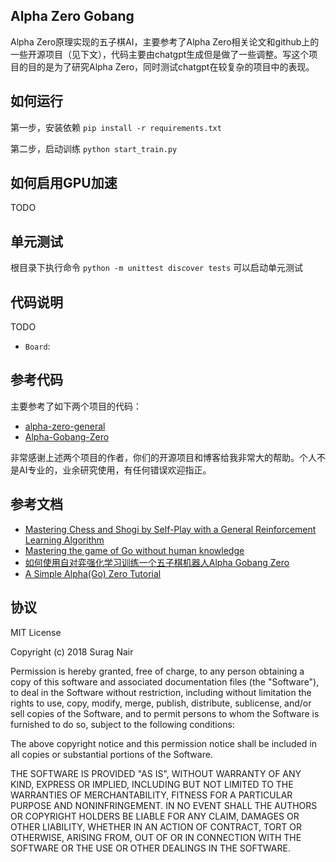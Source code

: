 ## Alpha Zero Gobang

Alpha Zero原理实现的五子棋AI，主要参考了Alpha Zero相关论文和github上的一些开源项目（见下文），代码主要由chatgpt生成但是做了一些调整。写这个项目的目的是为了研究Alpha Zero，同时测试chatgpt在较复杂的项目中的表现。

## 如何运行

第一步，安装依赖 `pip install -r requirements.txt`

第二步，启动训练 `python start_train.py`

## 如何启用GPU加速

TODO

## 单元测试

根目录下执行命令 `python -m unittest discover tests` 可以启动单元测试

## 代码说明

TODO

- `Board`: 

## 参考代码

主要参考了如下两个项目的代码：
- [alpha-zero-general](https://github.com/suragnair/alpha-zero-general)
- [Alpha-Gobang-Zero](https://github.com/zhiyiYo/Alpha-Gobang-Zero)

非常感谢上述两个项目的作者，你们的开源项目和博客给我非常大的帮助。个人不是AI专业的，业余研究使用，有任何错误欢迎指正。

## 参考文档
- [Mastering Chess and Shogi by Self-Play with a General Reinforcement Learning Algorithm](https://arxiv.org/pdf/1712.01815.pdf)
- [Mastering the game of Go without human knowledge](https://www.nature.com/articles/nature24270.epdf?author_access_token=VJXbVjaSHxFoctQQ4p2k4tRgN0jAjWel9jnR3ZoTv0PVW4gB86EEpGqTRDtpIz-2rmo8-KG06gqVobU5NSCFeHILHcVFUeMsbvwS-lxjqQGg98faovwjxeTUgZAUMnRQ)
- [如何使用自对弈强化学习训练一个五子棋机器人Alpha Gobang Zero](https://www.cnblogs.com/zhiyiYo/p/14683450.html)
- [A Simple Alpha(Go) Zero Tutorial](http://web.stanford.edu/~surag/posts/alphazero.html)

## 协议

MIT License

Copyright (c) 2018 Surag Nair

Permission is hereby granted, free of charge, to any person obtaining a copy
of this software and associated documentation files (the "Software"), to deal
in the Software without restriction, including without limitation the rights
to use, copy, modify, merge, publish, distribute, sublicense, and/or sell
copies of the Software, and to permit persons to whom the Software is
furnished to do so, subject to the following conditions:

The above copyright notice and this permission notice shall be included in all
copies or substantial portions of the Software.

THE SOFTWARE IS PROVIDED "AS IS", WITHOUT WARRANTY OF ANY KIND, EXPRESS OR
IMPLIED, INCLUDING BUT NOT LIMITED TO THE WARRANTIES OF MERCHANTABILITY,
FITNESS FOR A PARTICULAR PURPOSE AND NONINFRINGEMENT. IN NO EVENT SHALL THE
AUTHORS OR COPYRIGHT HOLDERS BE LIABLE FOR ANY CLAIM, DAMAGES OR OTHER
LIABILITY, WHETHER IN AN ACTION OF CONTRACT, TORT OR OTHERWISE, ARISING FROM,
OUT OF OR IN CONNECTION WITH THE SOFTWARE OR THE USE OR OTHER DEALINGS IN THE
SOFTWARE.

